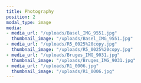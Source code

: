 ```yaml
---
title: Photography
position: 2
modal_type: image
media:
- media_url: "/uploads/Basel_IMG_9551.jpg"
  thumbnail_image: "/uploads/Basel_IMG_9551.jpg"
- media_url: "/uploads/R5_0025%20copy.jpg"
  thumbnail_image: "/uploads/R5_0025%20copy.jpg"
- media_url: "/uploads/Bruges_IMG_9031.jpg"
  thumbnail_image: "/uploads/Bruges_IMG_9031.jpg"
- media_url: "/uploads/R1_0006.jpg"
  thumbnail_image: "/uploads/R1_0006.jpg"
---
```


